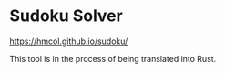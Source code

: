 # Sudoku Solver

https://hmcol.github.io/sudoku/

This tool is in the process of being translated into Rust.